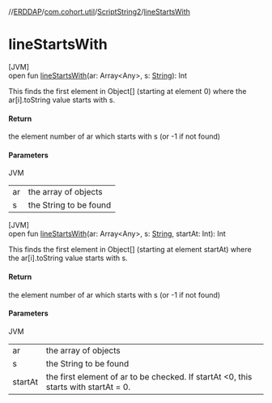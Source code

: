 //[ERDDAP](../../../index.md)/[com.cohort.util](../index.md)/[ScriptString2](index.md)/[lineStartsWith](line-starts-with.md)

# lineStartsWith

[JVM]\
open fun [lineStartsWith](line-starts-with.md)(ar: Array&lt;Any&gt;, s: [String](https://docs.oracle.com/en/java/javase/21/docs/api/java.base/java/lang/String.html)): Int

This finds the first element in Object[] (starting at element 0) where the ar[i].toString value starts with s.

#### Return

the element number of ar which starts with s (or -1 if not found)

#### Parameters

JVM

| | |
|---|---|
| ar | the array of objects |
| s | the String to be found |

[JVM]\
open fun [lineStartsWith](line-starts-with.md)(ar: Array&lt;Any&gt;, s: [String](https://docs.oracle.com/en/java/javase/21/docs/api/java.base/java/lang/String.html), startAt: Int): Int

This finds the first element in Object[] (starting at element startAt) where the ar[i].toString value starts with s.

#### Return

the element number of ar which starts with s (or -1 if not found)

#### Parameters

JVM

| | |
|---|---|
| ar | the array of objects |
| s | the String to be found |
| startAt | the first element of ar to be checked. If startAt &lt;0, this starts with startAt = 0. |
